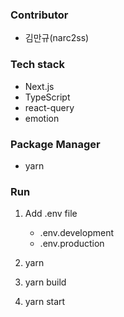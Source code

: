 ### Contributor

- 김만규(narc2ss)

### Tech stack

- Next.js
- TypeScript
- react-query
- emotion

### Package Manager

- yarn

### Run

1. Add .env file

   - .env.development
   - .env.production

2. yarn

3. yarn build
4. yarn start
